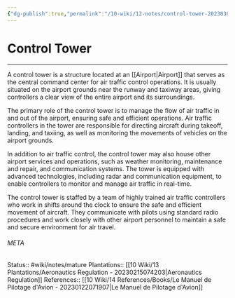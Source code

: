 ```yaml
---
{"dg-publish":true,"permalink":"/10-wiki/12-notes/control-tower-20230309073438/"}
---
```


# Control Tower
---
A control tower is a structure located at an [[Airport\|Airport]] that serves as the central command center for air traffic control operations. It is usually situated on the airport grounds near the runway and taxiway areas, giving controllers a clear view of the entire airport and its surroundings.

The primary role of the control tower is to manage the flow of air traffic in and out of the airport, ensuring safe and efficient operations. Air traffic controllers in the tower are responsible for directing aircraft during takeoff, landing, and taxiing, as well as monitoring the movements of vehicles on the airport grounds.

In addition to air traffic control, the control tower may also house other airport services and operations, such as weather monitoring, maintenance and repair, and communication systems. The tower is equipped with advanced technologies, including radar and communication equipment, to enable controllers to monitor and manage air traffic in real-time.

The control tower is staffed by a team of highly trained air traffic controllers who work in shifts around the clock to ensure the safe and efficient movement of aircraft. They communicate with pilots using standard radio procedures and work closely with other airport personnel to maintain a safe and secure environment for air travel.



###### META
Status:: #wiki/notes/mature 
Plantations:: [[10 Wiki/13 Plantations/Aeronautics Regulation - 20230215074203\|Aeronautics Regulation]]
References:: [[10 Wiki/14 References/Books/Le Manuel de Pilotage d'Avion - 20230122071907\|Le Manuel de Pilotage d'Avion]]
